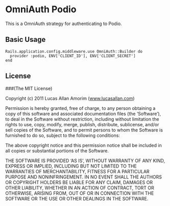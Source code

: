 # OmniAuth Podio

This is a OmniAuth strategy for authenticating to Podio.

## Basic Usage

    Rails.application.config.middleware.use OmniAuth::Builder do
      provider :podio, ENV['CLIENT_ID'], ENV['CLIENT_SECRET']
    end

## License

###(The MIT License)

Copyright (c) 2011 Lucas Allan Amorim (www.lucasallan.com)

Permission is hereby granted, free of charge, to any person obtaining a copy of this software and associated documentation files (the ‘Software’), to deal in the Software without restriction, including without limitation the rights to use, copy, modify, merge, publish, distribute, sublicense, and/or sell copies of the Software, and to permit persons to whom the Software is furnished to do so, subject to the following conditions:

The above copyright notice and this permission notice shall be included in all copies or substantial portions of the Software.

THE SOFTWARE IS PROVIDED ‘AS IS’, WITHOUT WARRANTY OF ANY KIND, EXPRESS OR IMPLIED, INCLUDING BUT NOT LIMITED TO THE WARRANTIES OF MERCHANTABILITY, FITNESS FOR A PARTICULAR PURPOSE AND NONINFRINGEMENT. IN NO EVENT SHALL THE AUTHORS OR COPYRIGHT HOLDERS BE LIABLE FOR ANY CLAIM, DAMAGES OR OTHER LIABILITY, WHETHER IN AN ACTION OF CONTRACT, TORT OR OTHERWISE, ARISING FROM, OUT OF OR IN CONNECTION WITH THE SOFTWARE OR THE USE OR OTHER DEALINGS IN THE SOFTWARE.
